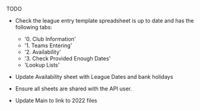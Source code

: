 TODO
- Check the league entry template spreadsheet is up to date and has the following tabs:
    - '0. Club Information'
    - '1. Teams Entering'
    - '2. Availability'
    - '3. Check Provided Enough Dates'
    - 'Lookup Lists'
- Update Availability sheet with League Dates and bank holidays

- Ensure all sheets are shared with the API user.

- Update Main to link to 2022 files